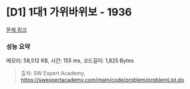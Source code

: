 # [D1] 1대1 가위바위보 - 1936 

[문제 링크](https://swexpertacademy.com/main/code/problem/problemDetail.do?contestProbId=AV5PjKXKALcDFAUq) 

### 성능 요약

메모리: 58,512 KB, 시간: 155 ms, 코드길이: 1,825 Bytes



> 출처: SW Expert Academy, https://swexpertacademy.com/main/code/problem/problemList.do